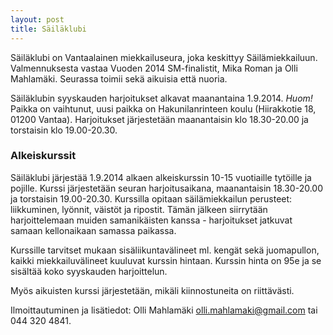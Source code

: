```yaml
---
layout: post
title: Säiläklubi
---
```


Säiläklubi on Vantaalainen miekkailuseura, joka keskittyy Säilämiekkailuun. Valmennuksesta vastaa Vuoden 2014 SM-finalistit, Mika Roman ja Olli Mahlamäki. Seurassa toimii sekä aikuisia että nuoria.

Säiläklubin syyskauden harjoitukset alkavat maanantaina 1.9.2014. *Huom!* Paikka on vaihtunut, uusi paikka on Hakunilanrinteen koulu (Hiirakkotie 18, 01200 Vantaa). Harjoitukset järjestetään maanantaisin klo 18.30-20.00 ja torstaisin klo 19.00-20.30.

### Alkeiskurssit

Säiläklubi järjestää 1.9.2014 alkaen alkeiskurssin 10-15 vuotiaille tytöille ja pojille. Kurssi järjestetään seuran harjoitusaikana, maanantaisin 18.30-20.00 ja torstaisin 19.00-20.30. Kurssilla opitaan säilämiekkailun perusteet: liikkuminen, lyönnit, väistöt ja ripostit. Tämän jälkeen siirrytään harjoittelemaan muiden samanikäisten kanssa - harjoitukset jatkuvat samaan kellonaikaan samassa paikassa.

Kurssille tarvitset mukaan sisäliikuntavälineet ml. kengät sekä juomapullon, kaikki miekkailuvälineet kuuluvat kurssin hintaan. Kurssin hinta on 95e ja se sisältää koko syyskauden harjoittelun.

Myös aikuisten kurssi järjestetään, mikäli kiinnostuneita on riittävästi.

Ilmoittautuminen ja lisätiedot: Olli Mahlamäki [olli.mahlamaki@gmail.com](mailto:olli.mahlamaki@gmail.com) tai 044 320 4841.